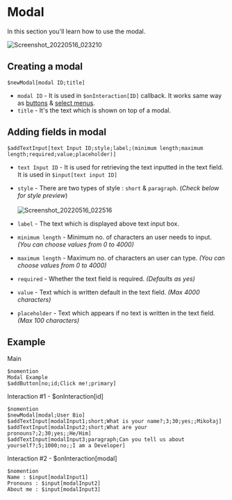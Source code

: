 # Modal
In this section you'll learn how to use the modal.

![Screenshot_20220516_023210](https://user-images.githubusercontent.com/95774950/168493667-bc3154ec-3db4-4453-bce5-67d279e400b6.png)

## Creating a modal
`$newModal[modal ID;title]`
- `modal ID` - It is used in `$onInteraction[ID]` callback. It works same way as [buttons](./buttons.md) & [select menus](./selectmenu.md).
- `title` - It's the text which is shown on top of a modal.

## Adding fields in modal
`$addTextInput[text Input ID;style;label;(minimum length;maximum length;required;value;placeholder)]`
- `text Input ID` - It is used for retrieving the text inputted in the text field. It is used in `$input[text input ID]`
- `style` -  There are two types of style : ` short ` & ` paragraph `. (_Check below for style preview_)\
\
![Screenshot_20220516_022516](https://user-images.githubusercontent.com/95774950/168493815-9ab58410-f5ca-48af-baed-0f68aade3bc4.png)

- `label` - The text which is displayed above text input box.
- `minimum length` - Minimum no. of characters an user needs to input. _(You can choose values from 0 to 4000)_
- `maximum length` - Maximum no. of characters an user can type. _(You can choose values from 0 to 4000)_
- `required` - Whether the text field is required. _(Defaults as yes)_
- `value` - Text which is written default in the text field. _(Max 4000 characters)_
- `placeholder` - Text which appears if no text is written in the text field. _(Max 100 characters)_

## Example
Main

```
$nomention
Modal Example
$addButton[no;id;Click me!;primary]
```

Interaction #1 - $onInteraction[id]
```
$nomention
$newModal[modal;User Bio]
$addTextInput[modalInput1;short;What is your name?;3;30;yes;;Mikołaj]
$addTextInput[modalInput2;short;What are your pronouns?;2;30;yes;;He/Him]
$addTextInput[modalInput3;paragraph;Can you tell us about yourself?;5;1000;no;;I am a Developer]
```

Interaction #2 - $onInteraction[modal]
```
$nomention
Name : $input[modalInput1]
Pronouns : $input[modalInput2]
About me : $input[modalInput3]
```
